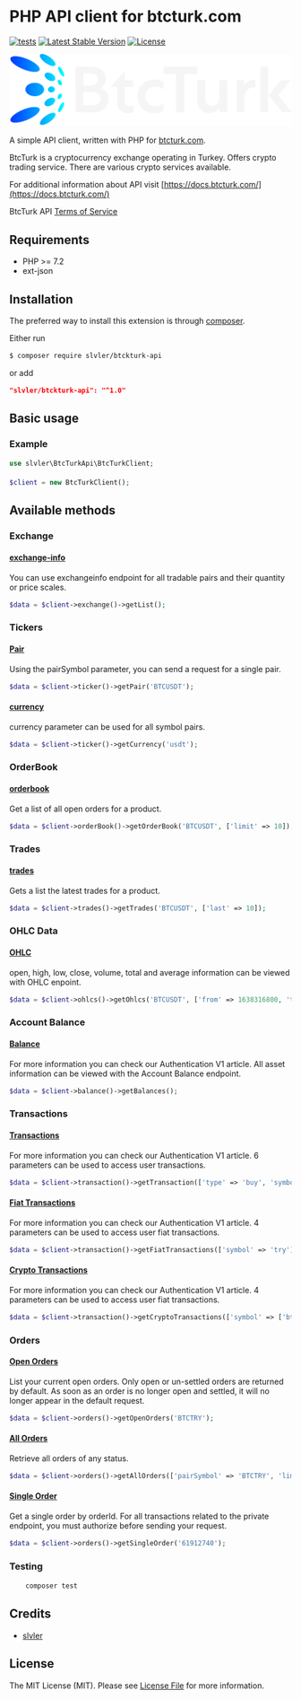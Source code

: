 # PHP API client for btcturk.com

[![tests](https://github.com/slvler/btcturk-api/actions/workflows/php.yml/badge.svg)](https://github.com/slvler/btcturk-api/actions/workflows/php.yml)
[![Latest Stable Version](http://poser.pugx.org/slvler/btcturk-api/v)](https://packagist.org/packages/slvler/btcturk-api)
[![License](http://poser.pugx.org/slvler/btcturk-api/license)](https://packagist.org/packages/slvler/btcturk-api)


![image info](./btcturk-logo.png)

A simple API client, written with PHP for [btcturk.com](https://btckturk.com).

BtcTurk is a cryptocurrency exchange operating in Turkey. Offers crypto trading service. There are various crypto services available.

For additional information about API visit [https://docs.btcturk.com/](https://docs.btcturk.com/)

BtcTurk API [Terms of Service](https://pro.btcturk.com/en/legal-information/terms-of-use)

## Requirements

* PHP >= 7.2
* ext-json


## Installation

The preferred way to install this extension is through [composer](http://getcomposer.org/download/).

Either run

```bash
$ composer require slvler/btckturk-api
```
or add

```json
"slvler/btckturk-api": "^1.0"
```


## Basic usage


### Example
```php
use slvler\BtcTurkApi\BtcTurkClient;

$client = new BtcTurkClient();
```

## Available methods

### Exchange

#### [exchange-info](https://docs.btcturk.com/public-endpoints/exchange-info)

You can use exchangeinfo endpoint for all tradable pairs and their quantity or price scales.

```php
$data = $client->exchange()->getList();
```


### Tickers

#### [Pair](https://docs.btcturk.com/public-endpoints/ticker#pair)

Using the pairSymbol parameter, you can send a request for a single pair.

```php
$data = $client->ticker()->getPair('BTCUSDT');
```

#### [currency](https://docs.btcturk.com/public-endpoints/ticker#currency)

currency parameter can be used for all symbol pairs.

```php
$data = $client->ticker()->getCurrency('usdt');
```

### OrderBook

#### [orderbook](https://docs.btcturk.com/public-endpoints/orderbook)

Get a list of all open orders for a product.

```php
$data = $client->orderBook()->getOrderBook('BTCUSDT', ['limit' => 10]);
```


### Trades

#### [trades](https://docs.btcturk.com/public-endpoints/trades)

Gets a list the latest trades for a product.

```php
$data = $client->trades()->getTrades('BTCUSDT', ['last' => 10]);
```


### OHLC Data

#### [OHLC](https://docs.btcturk.com/public-endpoints/ohcl-data#ohlc-data)

open, high, low, close, volume, total and average information can be viewed with OHLC enpoint.

```php
$data = $client->ohlcs()->getOhlcs('BTCUSDT', ['from' => 1638316800, 'to' => 1639526400]);
```

### Account Balance

#### [Balance](https://docs.btcturk.com/private-endpoints/account-balance)

For more information you can check our Authentication V1 article. All asset information can be viewed with the Account Balance endpoint.

```php
$data = $client->balance()->getBalances();
```


### Transactions

#### [Transactions](https://docs.btcturk.com/private-endpoints/user-transactions)

For more information you can check our Authentication V1 article. 6 parameters can be used to access user transactions.

```php
$data = $client->transaction()->getTransaction(['type' => 'buy', 'symbol' => 'btc', 'symbol' => 'usdt']);
```

#### [Fiat Transactions](https://docs.btcturk.com/private-endpoints/get-fiat-transactions)

For more information you can check our Authentication V1 article. 4 parameters can be used to access user fiat transactions.
```php
$data = $client->transaction()->getFiatTransactions(['symbol' => 'try']);
```

#### [Crypto Transactions](https://docs.btcturk.com/private-endpoints/get-crypto-transactions)

For more information you can check our Authentication V1 article. 4 parameters can be used to access user fiat transactions.
```php
$data = $client->transaction()->getCryptoTransactions(['symbol' => ['btc','etc']]);
```


### Orders

#### [Open Orders](https://docs.btcturk.com/private-endpoints/open-orders)

List your current open orders. Only open or un-settled orders are returned by default. As soon as an order is no longer open and settled, it will no longer appear in the default request.

```php
$data = $client->orders()->getOpenOrders('BTCTRY');
```


#### [All Orders](https://docs.btcturk.com/private-endpoints/all-orders)

Retrieve all orders of any status.

```php
$data = $client->orders()->getAllOrders(['pairSymbol' => 'BTCTRY', 'limit' => "1", 'page' => '10']);
```

#### [Single Order](https://docs.btcturk.com/private-endpoints/get-single-order)

Get a single order by orderId.  For all transactions related to the private endpoint, you must authorize before sending your request.

```php
$data = $client->orders()->getSingleOrder('61912740');
```


### Testing

```bash
    composer test
```

## Credits

-   [slvler](https://github.com/slvler)


## License

The MIT License (MIT). Please see [License File](https://github.com/slvler/btcturk-api/blob/main/LICENSE) for more information.

